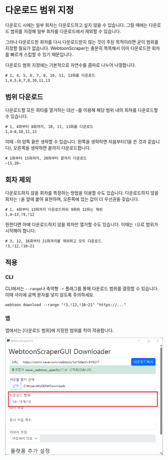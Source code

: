 # 다운로드 범위 지정

다운로드 시에는 일부 회차는 다운로드하고 싶지 않을 수 있습니다.
그럴 때에는 다운로드 범위를 지정해 일부 회차를 다운로드에서 제외할 수 있습니다.

그러나 다운로드한 회차를 다시 다운로드받지 않는 것이 주된 목적이라면 굳이 범위를 지정할 필요가 없습니다. WebtoonScraper는 충분히 똑똑해서 이미 다운로드한 회차를 빠르게 스킵할 수 있기 때문입니다.

다운로드 범위 지정에는 기본적으로 자연수를 콤마로 나누어 나열합니다.

```
# 1, 4, 5, 6, 7, 8, 10, 11, 13화를 다운로드
1,4,5,6,7,8,10,11,13
```

## 범위 다운로드

다운로드할 모든 회타를 열거하는 대산 `~`를 이용해 해당 범위 내의 회차를 다운로드할 수 있습니다.

```
# 1, 4화부터 8화까지, 10, 11, 13화를 다운로드
1,4~8,10,11,13
```

이때 `~`의 양쪽 끝은 생략할 수 있습니다. 왼쪽을 생략하면 처음부터(1을 쓴 것과 같습니다), 오른쪽을 생략하면 끝까지 다운로드합니다.

```
# 1화부터 15화까지, 20화부터 끝까지 다운로드
~15,20~
```

## 회차 제외

다운로드하지 않을 회차를 특정하는 방법을 이용할 수도 있습니다.
다운로드하지 않을 회차는 `!`을 앞에 붙여 표현하며, 오른쪽에 있는 값이 더 우선권을 갖습니다.

```
# 1, 4화부터 13화까지 다운로드하되 9화와 12화는 제외
1,4~13,!9,!12
```

원한다면 아예 다운로드하지 않을 회차만 열거할 수도 있습니다.
이때는 `!`으로 범위가 시작해야 합니다.

```
# 3, 12, 16화부터 21화까지를 제외하고 모두 다운로드
!3,!12,!16~21
```

## 적용

### CLI

CLI에서는 `--range`나 축약형 `-r` 플래그를 통해 다운로드 범위를 결정할 수 있습니다.
이때 사이에 공백 문자를 넣지 않도록 주의하세요.

```console
webtoon download --range "!3,!12,!16~21" "https://..."
```

### 앱

앱에서는 [다운로드 범위]에 지정한 범위를 적어 적용합니다.

![다운로드 범위 지정된 앱](image/app-guide/1727113383266.png)
